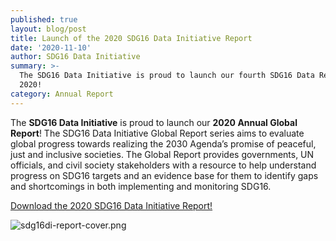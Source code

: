 ```yaml
---
published: true
layout: blog/post
title: Launch of the 2020 SDG16 Data Initiative Report
date: '2020-11-10'
author: SDG16 Data Initiative
summary: >-
  The SDG16 Data Initiative is proud to launch our fourth SDG16 Data Report for
  2020!
category: Annual Report
---
```

The **SDG16 Data Initiative** is proud to launch our **2020 Annual Global Report**! The SDG16 Data Initiative Global Report series aims to evaluate global progress towards realizing the 2030 Agenda’s promise of peaceful, just and inclusive societies. The Global Report provides governments, UN officials, and civil society stakeholders with a resource to help understand progress on SDG16 targets and an evidence base for them to identify gaps and shortcomings in both implementing and monitoring SDG16.

[Download the 2020 SDG16 Data Initiative Report!](https://drive.google.com/file/d/1TuSISe7KJCmU1UXCTAqfVvgm8Q0hf2BJ/view?usp=sharing)

![sdg16di-report-cover.png]({{site.baseurl}}/img/sdg16di-report-cover.png)
